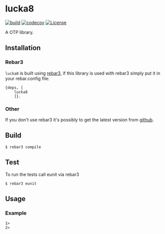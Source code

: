 # lucka8

[![build](https://github.com/thetelefon/lucka8/actions/workflows/build.yml/badge.svg)](https://github.com/thetelefon/lucka8/actions/workflows/build.yml)
[![codecov](https://codecov.io/gh/thetelefon/lucka8/branch/master/graph/badge.svg?token=GWYPMBYL96)](https://codecov.io/gh/thetelefon/lucka8)
[![License](https://img.shields.io/badge/License-Apache_2.0-blue.svg?logo=apache&logoColor=red)](https://www.apache.org/licenses/LICENSE-2.0)



A OTP library.

## Installation

### Rebar3

`lucka8` is built using [rebar3](https://rebar3.readme.io/docs/getting-started),
if this library is used with rebar3 simply put it in your rebar.config file:

```
{deps, [
    lucka8
    ]}.
```

### Other

If you don't use rebar3 it's possibly to get the latest version from [github](https://github.com/thetelefon/lucka8/releases).


## Build

    $ rebar3 compile


## Test

To run the tests call eunit via rebar3

    $ rebar3 eunit


## Usage


### Example

```
1> 
2> 
```
